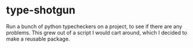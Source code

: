 # type-shotgun
Run a bunch of python typecheckers on a project, to see if there are any problems. This grew out of a script I would cart around, which I decided to make a reusable package.
